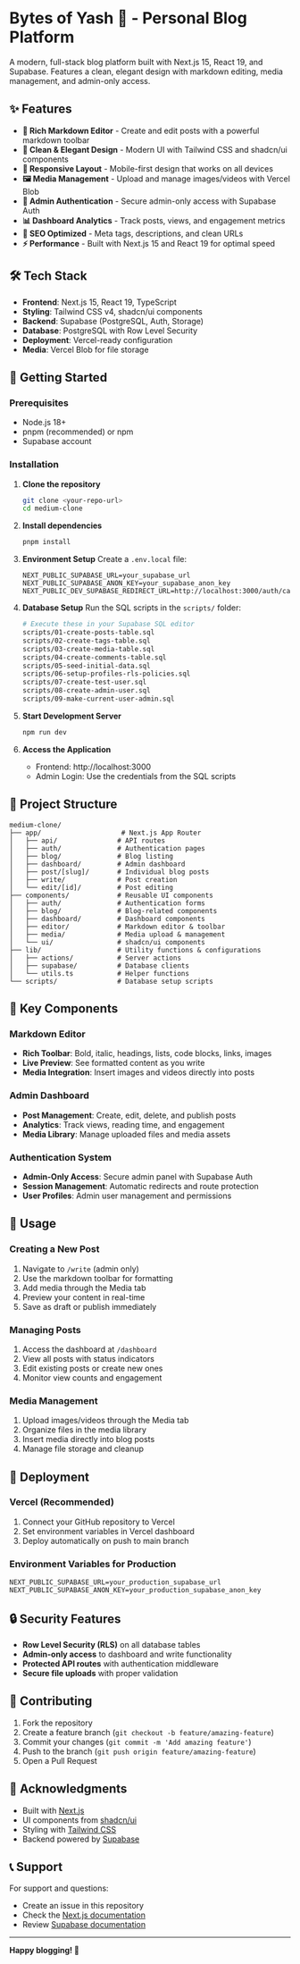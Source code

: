 # Bytes of Yash 📝 - Personal Blog Platform

A modern, full-stack blog platform built with Next.js 15, React 19, and Supabase. Features a clean, elegant design with markdown editing, media management, and admin-only access.

## ✨ Features

- **📝 Rich Markdown Editor** - Create and edit posts with a powerful markdown toolbar
- **🎨 Clean & Elegant Design** - Modern UI with Tailwind CSS and shadcn/ui components
- **📱 Responsive Layout** - Mobile-first design that works on all devices
- **🖼️ Media Management** - Upload and manage images/videos with Vercel Blob
- **🔐 Admin Authentication** - Secure admin-only access with Supabase Auth
- **📊 Dashboard Analytics** - Track posts, views, and engagement metrics
- **🚀 SEO Optimized** - Meta tags, descriptions, and clean URLs
- **⚡ Performance** - Built with Next.js 15 and React 19 for optimal speed

## 🛠️ Tech Stack

- **Frontend**: Next.js 15, React 19, TypeScript
- **Styling**: Tailwind CSS v4, shadcn/ui components
- **Backend**: Supabase (PostgreSQL, Auth, Storage)
- **Database**: PostgreSQL with Row Level Security
- **Deployment**: Vercel-ready configuration
- **Media**: Vercel Blob for file storage

## 🚀 Getting Started

### Prerequisites

- Node.js 18+ 
- pnpm (recommended) or npm
- Supabase account

### Installation

1. **Clone the repository**
   ```bash
   git clone <your-repo-url>
   cd medium-clone
   ```

2. **Install dependencies**
   ```bash
   pnpm install
   ```

3. **Environment Setup**
   Create a `.env.local` file:
   ```env
   NEXT_PUBLIC_SUPABASE_URL=your_supabase_url
   NEXT_PUBLIC_SUPABASE_ANON_KEY=your_supabase_anon_key
   NEXT_PUBLIC_DEV_SUPABASE_REDIRECT_URL=http://localhost:3000/auth/callback
   
   ```

4. **Database Setup**
   Run the SQL scripts in the `scripts/` folder:
   ```bash
   # Execute these in your Supabase SQL editor
   scripts/01-create-posts-table.sql
   scripts/02-create-tags-table.sql
   scripts/03-create-media-table.sql
   scripts/04-create-comments-table.sql
   scripts/05-seed-initial-data.sql
   scripts/06-setup-profiles-rls-policies.sql
   scripts/07-create-test-user.sql
   scripts/08-create-admin-user.sql
   scripts/09-make-current-user-admin.sql
   ```

5. **Start Development Server**
   ```bash
   npm run dev
   ```

6. **Access the Application**
   - Frontend: http://localhost:3000
   - Admin Login: Use the credentials from the SQL scripts

## 📁 Project Structure

```
medium-clone/
├── app/                    # Next.js App Router
│   ├── api/               # API routes
│   ├── auth/              # Authentication pages
│   ├── blog/              # Blog listing
│   ├── dashboard/         # Admin dashboard
│   ├── post/[slug]/       # Individual blog posts
│   ├── write/             # Post creation
│   └── edit/[id]/         # Post editing
├── components/            # Reusable UI components
│   ├── auth/              # Authentication forms
│   ├── blog/              # Blog-related components
│   ├── dashboard/         # Dashboard components
│   ├── editor/            # Markdown editor & toolbar
│   ├── media/             # Media upload & management
│   └── ui/                # shadcn/ui components
├── lib/                   # Utility functions & configurations
│   ├── actions/           # Server actions
│   ├── supabase/          # Database clients
│   └── utils.ts           # Helper functions
└── scripts/               # Database setup scripts
```

## 🔧 Key Components

### Markdown Editor
- **Rich Toolbar**: Bold, italic, headings, lists, code blocks, links, images
- **Live Preview**: See formatted content as you write
- **Media Integration**: Insert images and videos directly into posts

### Admin Dashboard
- **Post Management**: Create, edit, delete, and publish posts
- **Analytics**: Track views, reading time, and engagement
- **Media Library**: Manage uploaded files and media assets

### Authentication System
- **Admin-Only Access**: Secure admin panel with Supabase Auth
- **Session Management**: Automatic redirects and route protection
- **User Profiles**: Admin user management and permissions

## 📝 Usage

### Creating a New Post
1. Navigate to `/write` (admin only)
2. Use the markdown toolbar for formatting
3. Add media through the Media tab
4. Preview your content in real-time
5. Save as draft or publish immediately

### Managing Posts
1. Access the dashboard at `/dashboard`
2. View all posts with status indicators
3. Edit existing posts or create new ones
4. Monitor view counts and engagement

### Media Management
1. Upload images/videos through the Media tab
2. Organize files in the media library
3. Insert media directly into blog posts
4. Manage file storage and cleanup

## 🚀 Deployment

### Vercel (Recommended)
1. Connect your GitHub repository to Vercel
2. Set environment variables in Vercel dashboard
3. Deploy automatically on push to main branch

### Environment Variables for Production
```env
NEXT_PUBLIC_SUPABASE_URL=your_production_supabase_url
NEXT_PUBLIC_SUPABASE_ANON_KEY=your_production_supabase_anon_key
```

## 🔒 Security Features

- **Row Level Security (RLS)** on all database tables
- **Admin-only access** to dashboard and write functionality
- **Protected API routes** with authentication middleware
- **Secure file uploads** with proper validation

## 🤝 Contributing

1. Fork the repository
2. Create a feature branch (`git checkout -b feature/amazing-feature`)
3. Commit your changes (`git commit -m 'Add amazing feature'`)
4. Push to the branch (`git push origin feature/amazing-feature`)
5. Open a Pull Request


## 🤝 Acknowledgments

- Built with [Next.js](https://nextjs.org/)
- UI components from [shadcn/ui](https://ui.shadcn.com/)
- Styling with [Tailwind CSS](https://tailwindcss.com/)
- Backend powered by [Supabase](https://supabase.com/)

## 📞 Support

For support and questions:
- Create an issue in this repository
- Check the [Next.js documentation](https://nextjs.org/docs)
- Review [Supabase documentation](https://supabase.com/docs)

---

**Happy blogging! 🚀**
